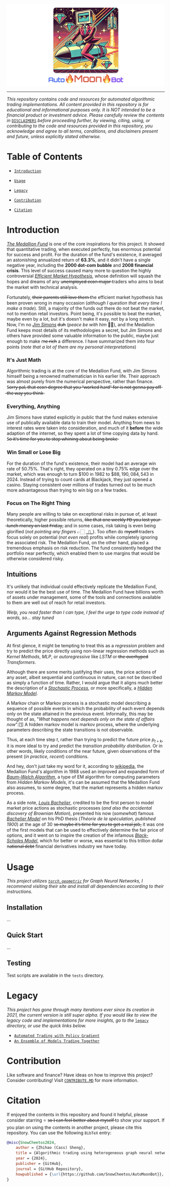 ![](media/logo.png)

---------------

*This repository contains code and resources for automated algorithmic trading implementations. All content provided in this repository is for educational and informational purposes only. It is NOT intended to be a financial product or investment advice. Please carefully review the contents in* [`DISCLAIMERS`](DISCLAIMER.MD) *before proceeding further, by viewing, citing, using, or contributing to the code and resources provided in this repository, you acknowledge and agree to all terms, conditions, and disclaimers present and future, unless explicitly stated otherwise.*

# Table of Contents

- [`Introduction`](#introduction)

- [`Usage`](#usage)

- [`Legacy`](#legacy)

- [`Contribution`](#contribution)

- [`Citation`](#citation)

# Introduction

[*The Medallion Fund*](https://www.cornell-capital.com/blog/2020/02/medallion-fund-the-ultimate-counterexample.html) is one of the core inspirations for this project. It showed that quantitative trading, when executed perfectly, has enormous potential for success and profit. For the duration of the fund's existence, it averaged an astonishing annualized return of **63.3%**, and it didn't have a single negative year, including the **2000 dot-com bubble** and **2008 financial crisis**. This level of success caused many more to question the highly controversial [*Efficient Market Hypothesis*](https://www.investopedia.com/terms/e/efficientmarkethypothesis.asp), whose definition will squash the hopes and dreams of any u̶n̶e̶m̶p̶l̶o̶y̶e̶d̶ ̶e̶c̶o̶n̶ ̶m̶a̶j̶o̶r̶ traders who aims to beat the market with technical analysis.

Fortunately, t̶h̶e̶i̶r̶ ̶p̶a̶r̶e̶n̶t̶s̶ ̶s̶t̶i̶l̶l̶ ̶l̶o̶v̶e̶ ̶t̶h̶e̶m̶ the efficient market hypothesis has been proven wrong in many occasion (*although I question that every time I make a trade*). Still, a majority of the funds out there do not beat the market, not to mention retail investors. Point being, it's possible to beat the market, maybe even by a lot, but it's doesn't make it easy, not by a long stretch. Now, I'm no [*Jim Simons*](https://en.wikipedia.org/wiki/Jim_Simons) d̶u̶h̶ (*peace be with him* 🙏🏼), and the Medallion Fund keeps most details of its methodologies a secret, but Jim Simons and others have provided some valuable information to the public, maybe just enough to make m̶e̶ ̶r̶i̶c̶h̶ a difference. I have summarized them into four points (*note that a lot of them are my personal interpretations*)

### It's Just Math

Algorithmic trading is at the core of the Medallion Fund, with Jim Simons himself being a renowned mathematician in his earlier life. Their approach was almost purely from the numerical perspective, rather than finance. S̶o̶r̶r̶y̶ ̶p̶a̶l̶,̶ ̶t̶h̶a̶t̶ ̶e̶c̶o̶n̶ ̶d̶e̶g̶r̶e̶e̶ ̶t̶h̶a̶t̶ ̶y̶o̶u̶ ̶"̶w̶o̶r̶k̶e̶d̶ ̶h̶a̶r̶d̶"̶ ̶f̶o̶r̶ ̶i̶s̶ ̶n̶o̶t̶ ̶g̶o̶n̶n̶a̶ ̶p̶a̶y̶ ̶o̶f̶f̶ ̶t̶h̶e̶ ̶w̶a̶y̶ ̶y̶o̶u̶ ̶t̶h̶i̶n̶k̶

### Everything, Anything

Jim Simons have stated explicitly in public that the fund makes extensive use of publically available data to train their model. Anything from news to interest rates were taken into consideration, and much of it **before** the wide adaption of the internet, so they spent a lot of time copying data by hand. S̶o̶ ̶i̶t̶'̶s̶ ̶t̶i̶m̶e̶ ̶f̶o̶r̶ ̶y̶o̶u̶ ̶t̶o̶ ̶s̶t̶o̶p̶ ̶w̶h̶i̶n̶i̶n̶g̶ ̶a̶b̶o̶u̶t̶ ̶b̶e̶i̶n̶g̶ ̶b̶r̶o̶k̶e̶

### Win Small or Lose Big

For the duration of the fund's existence, their model had an average win rate of $50.75\%$. That's right, they operated on a tiny $0.75\%$ edge over the market, which was enough to turn $\$100$ in 1982 to $\$88,190,084,543$ in 2024. Instead of trying to count cards at Blackjack, they just opened a casino. Staying consistent over millions of trades turned out to be much more advantageous than trying to win big on a few trades.

### Focus on The Right Thing

Many people are willing to take on exceptional risks in pursue of, at least theoretically, higher possible returns, l̶i̶k̶e̶ ̶t̶h̶a̶t̶ ̶o̶n̶e̶ ̶w̶e̶e̶k̶l̶y̶ ̶F̶D̶ ̶y̶o̶u̶ ̶l̶o̶s̶t̶ ̶y̶o̶u̶r̶ ̶l̶u̶n̶c̶h̶ ̶m̶o̶n̶e̶y̶ ̶o̶n̶ ̶l̶a̶s̶t̶ ̶F̶r̶i̶d̶a̶y̶, and in some cases, risk taking is even being glorified (*not pointing any fingers* 👉🏻 [`_👀_`](https://www.reddit.com/r/wallstreetbets/)). Too often do m̶y̶s̶e̶l̶f̶ traders focus solely on potential (*not even real*) profits while completely ignoring the associated risk. The Medallion Fund, on the other hand, placed a tremendous emphasis on risk reduction. The fund consistently hedged the portfolio near perfectly, which enabled them to use margins that would be otherwise considered risky. 


## Intuitions

It's unlikely that individual could effectively replicate the Medallion Fund, nor would it be the best use of time. The Medallion Fund have billions worth of assets under management, some of the tools and connections available to them are well out of reach for retail investors. 

*Welp, you read faster than I can type, I feel the urge to type code instead of words, so... stay tuned*

## Arguments Against Regression Methods

At first glence, it might be tempting to treat this as a *regression* problem and try to predict the price directly using non-linear regression methods such as *Kernel Methods*, *MLP*, or *autoregressive* like *LSTM* or t̶h̶e̶ o̶v̶e̶r̶h̶y̶p̶e̶d̶ *Transformers*. 

Although there are some merits justifying their uses, the price actions of any asset, albeit sequential and continuous in nature, can not be dsecribed as simply a function of time. Rather, I would argue that it aligns much better the description of a [*Stochastic Process*](https://en.wikipedia.org/wiki/Stochastic_process), or more specifically, a [*Hidden Markov Model*](https://en.wikipedia.org/wiki/Hidden_Markov_model). 

A Markov chain or Markov process is a stochastic model describing a sequence of possible events in which the probability of each event depends only on the state attained in the previous event. Informally, this may be thought of as, "*What happens next depends only on the state of affairs now*".[[1]](https://en.wikipedia.org/wiki/Markov_chain#:~:text=A%20Markov%20chain%20or%20Markov%20process%20is%20a%20stochastic%20model%20describing%20a%20sequence%20of%20possible%20events%20in%20which%20the%20probability%20of%20each%20event%20depends%20only%20on%20the%20state%20attained%20in%20the%20previous%20event.%20Informally%2C%20this%20may%20be%20thought%20of%20as%2C%20%22What%20happens%20next%20depends%20only%20on%20the%20state%20of%20affairs%20now.%22) A hidden markov model is markov process, where the underlying parameters describing the state transitions is not observable.

Thus, at each time step $t$, rather than trying to predict the future price $p_{t+k}$, it is more ideal to try and predict the *transition probability distribution*. Or in other words, likely conditions of the near future, given observations of the present (*in practice, recent*) conditions. 

And hey, don't just take my word for it, according to [wikipedia](https://en.wikipedia.org/wiki/Renaissance_Technologies#:~:text=In%201988%2C%20the%20firm%20established%20its%20most%20profitable%20portfolio%2C%20the%20Medallion%20Fund%2C%20which%20used%20an%20improved%20and%20expanded%20form%20of%20Leonard%20Baum%27s%20mathematical%20models%2C), the Medallion Fund's algorithm in 1988 used an improved and expanded form of [*Baum–Welch Algorithm*](https://en.wikipedia.org/wiki/Baum%E2%80%93Welch_algorithm), a type of EM algorithm for computing parameters from *Hidden Markov Models*, it's can be assumed that the Medallion Fund also assumes, to some degree, that the market represents a hidden markov process.

As a side note, [*Louis Bachelier*](https://en.wikipedia.org/wiki/Louis_Bachelier), credited to be the first person to model market price actions as stochastic processes (*and also the accidental discovery of Brownian Motion*), presented his now (*somewhat*) famous [*Bachelier Model*](https://en.wikipedia.org/wiki/Bachelier_model) on his PhD thesis (*Théorie de la spéculation, published 1900*) at the age of 30 s̶o̶ ̶m̶a̶y̶b̶e̶ ̶i̶t̶'̶s̶ ̶t̶i̶m̶e̶ ̶f̶o̶r̶ ̶y̶o̶u̶ ̶t̶o̶ ̶g̶e̶t̶ ̶a̶ ̶r̶e̶a̶l̶ ̶j̶o̶b̶, it was one of the first models that can be used to effectively determine the fair price of options, and it went on to inspire the creation of the infamous [*Black-Scholes Model*](https://en.wikipedia.org/wiki/Black%E2%80%93Scholes_model), which for better or worse, was essential to this trillion dollar n̶a̶t̶i̶o̶n̶a̶l̶ ̶d̶e̶b̶t̶ financial derivatives industry we have today.

# Usage

*This project utilizes [`torch_geometric`](https://pytorch-geometric.readthedocs.io/en/latest/install/installation.html) for Graph Neural Networks, I recommend visiting their site and install all dependencies according to their instructions.*

## Installation
...

## Quick Start
...

## Testing
Test scripts are available in the `tests` directory.

# Legacy

*This project has gone through many iterations ever since its creation in 2021, the current version is still super alpha. If you would like to view the legacy code and implementations for more insights, go to the* [`legacy`](legacy/README.MD) *directory, or use the quick links below.*

- [`Automated Trading with Policy Gradient`](legacy/policy_gradient/README.md)
- [`An Ensemble of Models Trading Together`](legacy/classical_ensemble/README.md)

# Contribution

Like software and finance? Have ideas on how to improve this project? Consider contributing! Visit [`CONTRIBUTE.MD`](docs/CONTRIBUTE.MD) for more information.


# Citation

If enjoyed the contents in this repository and found it helpful, please consider starring ⭐ s̶o̶ ̶I̶ ̶c̶a̶n̶ ̶f̶e̶e̶l̶ ̶b̶e̶t̶t̶e̶r̶ ̶a̶b̶o̶u̶t̶ ̶m̶y̶s̶e̶l̶f̶ to show your support. If you plan on using the contents in another project, please cite this repository. You can use the following `BibTeX` entry:

```bibtex
@misc{SnowCheetos2024,
    author = {Zhihao (Cass) Sheng},
    title = {Algorithmic trading using heterogeneous graph neural network and reinforcement learning {AutoMoonBot}},
    year = {2024},
    publisher = {GitHub},
    journal = {GitHub Repository},
    howpublished = {\url{https://github.com/SnowCheetos/AutoMoonBot}},
}
```